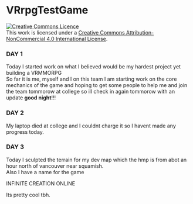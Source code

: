 # VRrpgTestGame
<a rel="license" href="http://creativecommons.org/licenses/by-nc/4.0/"><img alt="Creative Commons Licence" style="border-width:0" src="https://i.creativecommons.org/l/by-nc/4.0/88x31.png" /></a><br />This work is licensed under a <a rel="license" href="http://creativecommons.org/licenses/by-nc/4.0/">Creative Commons Attribution-NonCommercial 4.0 International License</a>.

<!DOCTYPE html>
<html>
  <head>
    <link href="style.css">
  </head>
  <body>
    <h3>
    DAY 1
    </h3>
    <p>
    Today I started work on what I believed would be my hardest project yet building a VRMMORPG<br>
    So far it is me, myself and I on this team I am starting work on the core mechanics of the game and hoping to get some people to help me and join the team tommorow at college so ill check in again tommorow with an update <b>good night</b>!!!
    </p>
    <h3>
    DAY 2
    </h3>
    <p>
    My laptop died at college and I couldnt charge it so I havent made any progress today.
    </p>
    <h3>
    DAY 3
    </h3>
    <p>
    Today I sculpted the terrain for my dev map which the hmp is from abot an hour north of vancouver near squamish.<br>Also I have a name for the game <p id="awesomeName">INFINITE CREATION ONLINE</p>Its pretty cool tbh.
    </p>
    
  </body>
</html>
